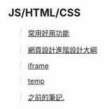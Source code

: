 ## JS/HTML/CSS



> [常用好用功能](./function.md)



> [網頁設計進階設計大綱](./網頁README.MD)



> [iframe](./iframe.md)



> [temp](./temp.md)



> [之前的筆記.](https://github.com/stereomp3/wp109b/wiki)

